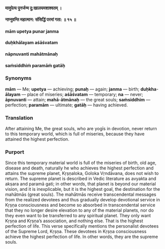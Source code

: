 #### मामुपेत्य पुनर्जन्म दु:खालयमशाश्वतम् ।
#### नाप्नुवन्ति महात्मान: संसिद्धिं परमां गता: ॥ १५ ॥

#### mām upetya punar janma
#### duḥkhālayam aśāśvatam
#### nāpnuvanti mahātmānaḥ
#### saṁsiddhiṁ paramāṁ gatāḥ

### Synonyms

**mām** — Me; **upetya** — achieving; **punaḥ** — again; **janma** — birth; **duḥkha**-**ālayam** — place of miseries; **aśāśvatam** — temporary; **na** — never; **āpnuvanti** — attain; **mahā**-**ātmānaḥ** — the great souls; **saṁsiddhim** — perfection; **paramām** — ultimate; **gatāḥ** — having achieved.

### Translation

After attaining Me, the great souls, who are yogīs in devotion, never return to this temporary world, which is full of miseries, because they have attained the highest perfection.

### Purport

Since this temporary material world is full of the miseries of birth, old age, disease and death, naturally he who achieves the highest perfection and attains the supreme planet, Kṛṣṇaloka, Goloka Vṛndāvana, does not wish to return. The supreme planet is described in Vedic literature as avyakta and akṣara and paramā gati; in other words, that planet is beyond our material vision, and it is inexplicable, but it is the highest goal, the destination for the mahātmās (great souls). The mahātmās receive transcendental messages from the realized devotees and thus gradually develop devotional service in Kṛṣṇa consciousness and become so absorbed in transcendental service that they no longer desire elevation to any of the material planets, nor do they even want to be transferred to any spiritual planet. They only want Kṛṣṇa and Kṛṣṇa’s association, and nothing else. That is the highest perfection of life. This verse specifically mentions the personalist devotees of the Supreme Lord, Kṛṣṇa. These devotees in Kṛṣṇa consciousness achieve the highest perfection of life. In other words, they are the supreme souls.